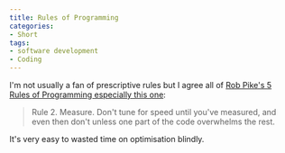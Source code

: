 ```yaml
---
title: Rules of Programming
categories:
- Short
tags:
- software development
- Coding
---
```


I'm not usually a fan of prescriptive rules but I agree all of 
[Rob Pike's 5 Rules of Programming especially this one](http://users.ece.utexas.edu/~adnan/pike.html): 
>Rule 2. Measure. Don't tune for speed until you've measured, and even then don't unless one part of the code overwhelms the rest.
 
It's very easy to wasted time on optimisation blindly.
